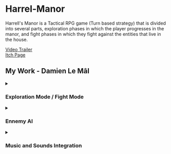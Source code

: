 # Harrel-Manor
Harrell's Manor is a Tactical RPG game (Turn based strategy) that is divided into several parts, exploration phases in which the player progresses in the manor, and fight phases in which they fight against the entities that live in the house.

[Video Trailer](https://youtu.be/LICrbLJ959A?si=lw-_kNNu1Wlx_DOS)<br/>
[Itch Page](https://dexeat.itch.io/harrells-manor)
## My Work - Damien Le Mâl

<details>
  <summary>
    
  ### Exploration Mode / Fight Mode
    
  </summary>

  <p float="left">
      <img src="/HarrelManorReadMe/chtulu1.PNG?raw=true" width="49%x" />
      <img src="/HarrelManorReadMe/chtulu2.PNG?raw=true" width="49%x" />
  </p>

  <img align="right" src="/HarrelManorReadMe/astar.png?raw=true" height="100" />
  <img align="right" src="/HarrelManorReadMe/mapUnity.png?raw=true" height="100" />
  <img align="right" src="/HarrelManorReadMe/unknown.png?raw=true" height="100" />
  The game is separated in two differents phases, on for exploration and one for combat. We had to convert the level design to a table of different numbers representing each room of the game with path, walls and obstacles. 
  This allowed tile based mechanics for combat while still being able to move the character freely in exploration mode.
  <br/>
  <br/>
  For instance, I could implement A* algorithm to move the player and the ennemies inside the grid and also use the coordinates to choose wich tile was attacked during the fight.
  <br/>
  <br/>
</details>
<details>
  <summary>

  ### Ennemy AI
    
  </summary>
  <table>
    <tr>
      <td>The enemies in this game can only do two things in combat: moving and attacking. The goal was not to make the fights really difficult, so I relied solely on an evaluation function to choose different tiles based 
        on various criteria depending on the enemy's current state (defensive, regular, or offensive).</td>
      <td><img src="/HarrelManorReadMe/AIChangeState.PNG?raw=true" /></td>
    </tr>
    <tr>
      <td>Every tile is scored with 3 parameters : 
        <ul>
        <li>Distance </li>
        <li>A defense score </li>
        <li>An attack score</li>
        </ul>
        Each parameter is then used to chose between all reachable tiles wich one are the most : <br/>
        🔴 aggressive tile <br/>
        🟡 safest tile <br/>
        🟢 safest tile that can attack <br/>
        🔵 tile with the best attack / defense ratio
      </td>
      <td><img src="/HarrelManorReadMe/AIScoring.png?raw=true" /></td>
    </tr>
  </table>

  
  <img align="right" src="/HarrelManorReadMe/logigramIA.png?raw=true" width="40%x" />
  
  ```cs
  public void PlayTurn() {
    //Start
    EvaluateTiles();
    //Can I Attack Player ?
    int bestAtkScore = GetBestScore(Score.Attack);
    if (bestAtkScore > 0) {
        //Yes
        AttackLoop();
    }else{
        //No
        switch (state) {
            case EnnemyState.Regular :
                //Go to average tile
                break;
            case EnnemyState.Defensive :
                //Go to safest attack tile
                break;
            case EnnemyState.Aggressive :
                //Go to best attack tile
                break;
        }
    }
    AttackLoop();//Will do nothing if not enough ap
    if (entity.pm > 0) {
        //Go to safest tile
    }
    //End   
}
  ```  
</details>

<details>

<summary>

### Music and Sounds Integration
  
</summary>
<img src="/HarrelManorReadMe/mixer.PNG?raw=true" width="100%x" />
<br/>
<br/>
<img align="right" src="/HarrelManorReadMe/Sound.PNG?raw=true" width="40%x" />
I worked with two people for the sounds, a sound designer and a composer. We used the Unity audio system with the Audio Mixer to apply dynamic effects to the sounds, such as reverb and a low-pass filter. We also used it to transition between songs. 
<br/>
<br/>
The songs were written with the same length and beats so that we could simply fade in and out of different songs seamlessly. This allowed us to dynamically change the ambiance based on the game's state, such as when the player is low on health, when the 
pause menu is up, and, of course, to switch the music between exploration mode and fighting mode.
<br/>
<br/>
The ambient sounds were placed all around the level with 3D audio sources, so the player can hear them at different volumes depending on their relative distance.
<br/>
<br/>
Finally, the use of the Audio Mixer allowed me to add an option in the menu to control the volume of different types of sounds separately, such as the music and the sound effects.

</details>

